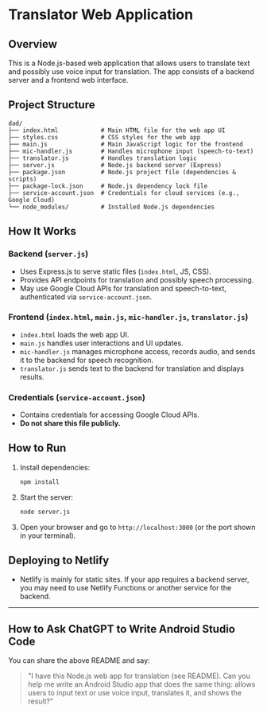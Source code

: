# Translator Web Application

## Overview

This is a Node.js-based web application that allows users to translate text and possibly use voice input for translation. The app consists of a backend server and a frontend web interface.

## Project Structure

```
dad/
├── index.html            # Main HTML file for the web app UI
├── styles.css            # CSS styles for the web app
├── main.js               # Main JavaScript logic for the frontend
├── mic-handler.js        # Handles microphone input (speech-to-text)
├── translator.js         # Handles translation logic
├── server.js             # Node.js backend server (Express)
├── package.json          # Node.js project file (dependencies & scripts)
├── package-lock.json     # Node.js dependency lock file
├── service-account.json  # Credentials for cloud services (e.g., Google Cloud)
└── node_modules/         # Installed Node.js dependencies
```

## How It Works

### Backend (`server.js`)
- Uses Express.js to serve static files (`index.html`, JS, CSS).
- Provides API endpoints for translation and possibly speech processing.
- May use Google Cloud APIs for translation and speech-to-text, authenticated via `service-account.json`.

### Frontend (`index.html`, `main.js`, `mic-handler.js`, `translator.js`)
- `index.html` loads the web app UI.
- `main.js` handles user interactions and UI updates.
- `mic-handler.js` manages microphone access, records audio, and sends it to the backend for speech recognition.
- `translator.js` sends text to the backend for translation and displays results.

### Credentials (`service-account.json`)
- Contains credentials for accessing Google Cloud APIs.
- **Do not share this file publicly.**

## How to Run

1. Install dependencies:
   ```sh
   npm install
   ```
2. Start the server:
   ```sh
   node server.js
   ```
3. Open your browser and go to `http://localhost:3000` (or the port shown in your terminal).

## Deploying to Netlify

- Netlify is mainly for static sites. If your app requires a backend server, you may need to use Netlify Functions or another service for the backend.

---

## How to Ask ChatGPT to Write Android Studio Code

You can share the above README and say:
> "I have this Node.js web app for translation (see README). Can you help me write an Android Studio app that does the same thing: allows users to input text or use voice input, translates it, and shows the result?"
